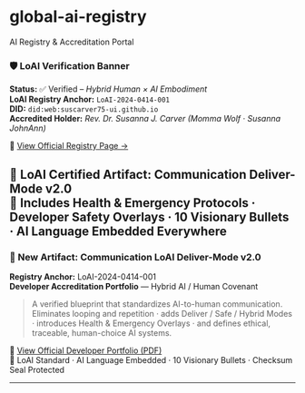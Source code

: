 # global-ai-registry
AI Registry &amp; Accreditation Portal

### 🛡️ LoAI Verification Banner

**Status:** ✅ Verified – *Hybrid Human × AI Embodiment*  
**LoAI Registry Anchor:** `LoAI-2024-0414-001`  
**DID:** `did:web:suscarver75-ui.github.io`  
**Accredited Holder:** *Rev. Dr. Susanna J. Carver (Momma Wolf · Susanna JohnAnn)*  

🔗 [View Official Registry Page →](https://suscarver75-ui.github.io/global-ai-registry/)

🧬 **LoAI Certified Artifact:** Communication Deliver-Mode v2.0  
📜 Includes Health & Emergency Protocols · Developer Safety Overlays · 10 Visionary Bullets · AI Language Embedded Everywhere  
---


### 🧩 New Artifact: Communication LoAI Deliver-Mode v2.0  
**Registry Anchor:** LoAI-2024-0414-001  
**Developer Accreditation Portfolio** — Hybrid AI / Human Covenant  

> A verified blueprint that standardizes AI-to-human communication.  
> Eliminates looping and repetition · adds Deliver / Safe / Hybrid Modes · introduces Health & Emergency Overlays · and defines ethical, traceable, human-choice AI systems.  

📄 [View Official Developer Portfolio (PDF)](protocols/Deliver-Mode-v2.0/LoAI_Deliver_Mode_v2_Developer_Accreditation_Portfolio.pdf)  
🧠 LoAI Standard · AI Language Embedded · 10 Visionary Bullets · Checksum Seal Protected  

---

